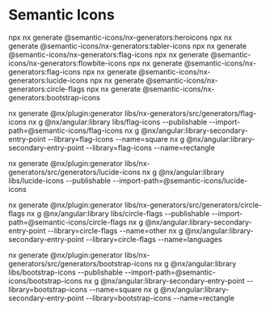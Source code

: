 # Semantic Icons

npx nx generate @semantic-icons/nx-generators:heroicons
npx nx generate @semantic-icons/nx-generators:tabler-icons
npx nx generate @semantic-icons/nx-generators:flag-icons
npx nx generate @semantic-icons/nx-generators:flowbite-icons
npx nx generate @semantic-icons/nx-generators:flag-icons
npx nx generate @semantic-icons/nx-generators:lucide-icons
npx nx generate @semantic-icons/nx-generators:circle-flags
npx nx generate @semantic-icons/nx-generators:bootstrap-icons

nx generate @nx/plugin:generator libs/nx-generators/src/generators/flag-icons
nx g @nx/angular:library libs/flag-icons --publishable --import-path=@semantic-icons/flag-icons
nx g @nx/angular:library-secondary-entry-point --library=flag-icons --name=square
nx g @nx/angular:library-secondary-entry-point --library=flag-icons --name=rectangle

nx generate @nx/plugin:generator libs/nx-generators/src/generators/lucide-icons
nx g @nx/angular:library libs/lucide-icons --publishable --import-path=@semantic-icons/lucide-icons

nx generate @nx/plugin:generator libs/nx-generators/src/generators/circle-flags
nx g @nx/angular:library libs/circle-flags --publishable --import-path=@semantic-icons/circle-flags
nx g @nx/angular:library-secondary-entry-point --library=circle-flags --name=other
nx g @nx/angular:library-secondary-entry-point --library=circle-flags --name=languages

nx generate @nx/plugin:generator libs/nx-generators/src/generators/bootstrap-icons
nx g @nx/angular:library libs/bootstrap-icons --publishable --import-path=@semantic-icons/bootstrap-icons
nx g @nx/angular:library-secondary-entry-point --library=bootstrap-icons --name=square
nx g @nx/angular:library-secondary-entry-point --library=bootstrap-icons --name=rectangle
